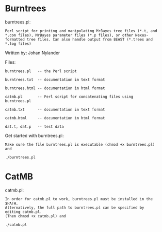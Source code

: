 Burntrees
=========

burntrees.pl:

    Perl script for printing and manipulating MrBayes tree files (*.t, and
    *.con files), MrBayes parameter files (*.p files), or other Nexus-
    formatted tree files. Can also handle output from BEAST (*.trees and *.log files)

Written by:
    Johan Nylander
 
Files:

    burntrees.pl   -- the Perl script

    burntrees.txt  -- documentation in text format

    burntrees.html -- documentation in html format

    catmb.pl       -- Perl script for concatenating files using burntrees.pl

    catmb.txt      -- documentation in text format

    catmb.html     -- documentation in html format

    dat.t, dat.p   -- test data

Get started with burntrees.pl:

    Make sure the file burntrees.pl is executable (chmod +x burntrees.pl) and

    ./burntrees.pl



CatMB
=====

catmb.pl:

    In order for catmb.pl to work, burntrees.pl must be installed in the $PATH.
    Alternatively, the full path to burntrees.pl can be specified by editing catmb.pl.
    (Then chmod +x catmb.pl) and

    ./catmb.pl

